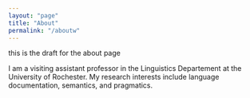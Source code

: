 ```yaml
---
layout: "page"
title: "About"
permalink: "/aboutw"
---
```


this is the draft for the about page

 I am a visiting assistant professor in the Linguistics Departement at the University of 
 Rochester. My research interests include language documentation, semantics, and pragmatics.
